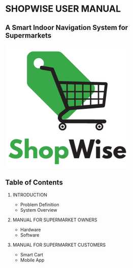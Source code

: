 # SHOPWISE USER MANUAL

## A Smart Indoor Navigation System for Supermarkets

![Image 1: Logo](assets/images/shopwise_logo_bg.png)

## Table of Contents

1. INTRODUCTION
    * Problem Definition
    * System Overview

2. MANUAL FOR SUPERMARKET OWNERS
    * Hardware
    * Software

3. MANUAL FOR SUPERMARKET CUSTOMERS
    * Smart Cart
    * Mobile App

    
<!-- 
# Welcome to User Manual

For full documentation visit [mkdocs.org](https://www.mkdocs.org).

## Commands

* `mkdocs new [dir-name]` - Create a new project.
* `mkdocs serve` - Start the live-reloading docs server.
* `mkdocs build` - Build the documentation site.
* `mkdocs -h` - Print help message and exit.

## Project layout

    mkdocs.yml    # The configuration file.
    docs/
        index.md  # The documentation homepage.
        ...       # Other markdown pages, images and other files. -->
